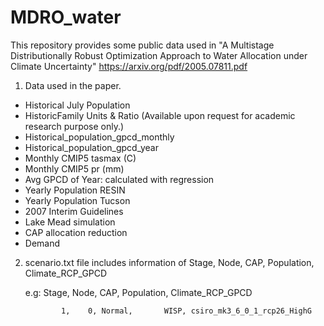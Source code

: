 # MDRO_water
This repository provides some public data used in "A Multistage Distributionally Robust Optimization Approach to Water Allocation under Climate Uncertainty"
https://arxiv.org/pdf/2005.07811.pdf

1. Data used in the paper.

- Historical July Population
- HistoricFamily Units  &  Ratio (Available upon request for academic research purpose only.)
- Historical_population_gpcd_monthly
- Historical_population_gpcd_year
- Monthly CMIP5 tasmax (C) 
- Monthly CMIP5 pr (mm)
- Avg GPCD of Year: calculated with regression 
- Yearly Population RESIN
- Yearly Population Tucson
- 2007 Interim Guidelines
- Lake Mead simulation
- CAP allocation reduction
- Demand

2. scenario.txt file includes information of Stage, Node, CAP, Population, Climate_RCP_GPCD

      e.g: Stage, Node,    CAP, Population,            Climate_RCP_GPCD
       
               1,    0, Normal,       WISP, csiro_mk3_6_0_1_rcp26_HighG
